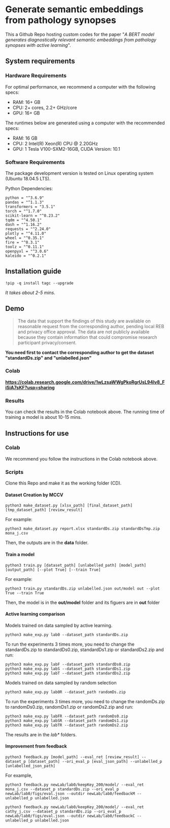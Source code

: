 # Generate semantic embeddings from pathology synopses

This a Github Repo hosting custom codes for the paper "*A BERT model generates diagnostically relevant semantic embeddings from pathology synopses with active learning*".

## System requirements

### Hardware Requirements

For optimal performance, we recommend a computer with the following specs:

* RAM: 16+ GB
* CPU: 2+ cores, 2.2+ GHz/core
* GPU: 16+ GB

The runtimes below are generated using a computer with the recommended specs:
 * RAM: 16 GB
 * CPU: 2 Intel(R) Xeon(R) CPU @ 2.20GHz
 * GPU: 1 Tesla V100-SXM2-16GB, CUDA Version: 10.1

### Software Requirements

The package development version is tested on Linux operating system (Ubuntu 18.04.5 LTS).

Python Dependencies:

    python = "^3.6.9"
    pandas = "^1.1.3"
    transformers = "3.5.1"
    torch = "^1.7.0"
    scikit-learn = "^0.23.2"
    tqdm = "^4.50.1"
    dash = "^1.16.2"
    requests = "^2.24.0"
    plotly = "^4.11.0"
    wheel = "^0.35.1"
    fire = "^0.3.1"
    toolz = "^0.11.1"
    openpyxl = "^3.0.6"
    kaleido = "^0.2.1"

## Installation guide

    !pip -q install tagc --upgrade

*It takes about 2-5 mins.*

## Demo

> The data that support the findings of this study are available on reasonable request from the corresponding author, pending local REB and privacy office approval. The data are not publicly available because they contain information that could compromise research participant privacy/consent.

**You need first to contact the corresponding author to get the dataset "standardDs.zip" and "unlabelled.json"**

### Colab

**https://colab.research.google.com/drive/1wLzsaWWgPkoRgrUsL94Iv8_FiSiA7sKF?usp=sharing**


### Results

You can check the results in the Colab notebook above. The running time of training a model is about 10-15 mins.

## Instructions for use

### Colab
We recommend you follow the instructions in the Colab notebook above.

### Scripts

Clone this Repo and make it as the working folder (CD).

#### Dataset Creation by MCCV

    python3 make_dataset.py [xlsx_path] [final_dataset_path][tmp_dataset_path] [review_result]

For example:

    python3 make_dataset.py report.xlsx standardDs.zip standardDsTmp.zip mona_j.csv

Then, the outputs are in the **data** folder.
#### Train a model

    python3 train.py [dataset_path] [unlabelled_path] [model_path] [output_path] [--plot True] [--train True]

For example:

    python3 train.py standardDs.zip unlabelled.json out/model out --plot True --train True

Then, the model is in the **out/model** folder and its figuers are in **out** folder
#### Active learning comparison

Models trained on data sampled by active learning.

    python3 make_exp.py lab0 --dataset_path standardDs.zip

To run the experiments 3 times more, you need to change the standardDs.zip to standardDs0.zip, standardDs1.zip or standardDs2.zip and run:

    python3 make_exp.py labF --dataset_path standardDs0.zip
    python3 make_exp.py labS --dataset_path standardDs1.zip
    python3 make_exp.py labT --dataset_path standardDs2.zip

Models trained on data sampled by random selection

    python3 make_exp.py lab0R --dataset_path randomDs.zip

To run the experiments 3 times more, you need to change the randomDs.zip to randomDs0.zip, randomDs1.zip or randomDs2.zip and run:

    python3 make_exp.py labFR --dataset_path randomDs0.zip
    python3 make_exp.py labSR --dataset_path randomDs1.zip
    python3 make_exp.py labTR --dataset_path randomDs2.zip

The results are in the _lab*_ folders.

#### Improvement from feedback

    python3 feedback.py [model_path] --eval_ret [review_result] --dataset_p [dataset_path] --ori_eval_p [eval_json_path] --unlabelled_p [unlabelled_json_path]

For example,

    python3 feedback.py newLab/lab0/keepKey_200/model/ --eval_ret mona_j.csv --dataset_p standardDs.zip --ori_eval_p newLab/lab0/figs/eval.json --outdir newLab/lab0/feedbackM --unlabelled_p unlabelled.json

    python3 feedback.py newLab/lab0/keepKey_200/model/ --eval_ret cathy_j.csv --dataset_p standardDs.zip --ori_eval_p newLab/lab0/figs/eval.json --outdir newLab/lab0/feedbackC --unlabelled_p unlabelled.json
